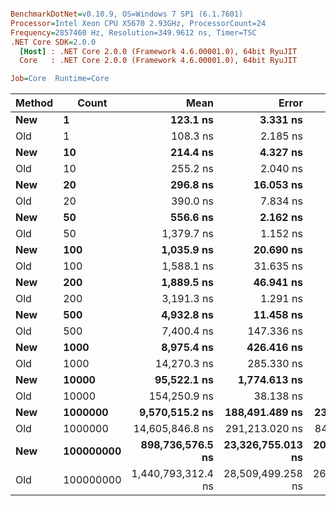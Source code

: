 ``` ini

BenchmarkDotNet=v0.10.9, OS=Windows 7 SP1 (6.1.7601)
Processor=Intel Xeon CPU X5670 2.93GHz, ProcessorCount=24
Frequency=2857460 Hz, Resolution=349.9612 ns, Timer=TSC
.NET Core SDK=2.0.0
  [Host] : .NET Core 2.0.0 (Framework 4.6.00001.0), 64bit RyuJIT
  Core   : .NET Core 2.0.0 (Framework 4.6.00001.0), 64bit RyuJIT

Job=Core  Runtime=Core  

```
 | Method |     Count |               Mean |             Error |            StdDev |             Median |
 |------- |---------- |-------------------:|------------------:|------------------:|-------------------:|
 |    **New** |         **1** |           **123.1 ns** |          **3.331 ns** |          **5.473 ns** |           **120.8 ns** |
 |    Old |         1 |           108.3 ns |          2.185 ns |          5.319 ns |           104.9 ns |
 |    **New** |        **10** |           **214.4 ns** |          **4.327 ns** |         **12.274 ns** |           **207.1 ns** |
 |    Old |        10 |           255.2 ns |          2.040 ns |          2.349 ns |           256.0 ns |
 |    **New** |        **20** |           **296.8 ns** |         **16.053 ns** |         **16.486 ns** |           **288.4 ns** |
 |    Old |        20 |           390.0 ns |          7.834 ns |         20.773 ns |           388.8 ns |
 |    **New** |        **50** |           **556.6 ns** |          **2.162 ns** |          **2.023 ns** |           **556.8 ns** |
 |    Old |        50 |         1,379.7 ns |          1.152 ns |          1.327 ns |         1,379.1 ns |
 |    **New** |       **100** |         **1,035.9 ns** |         **20.690 ns** |         **58.693 ns** |         **1,032.2 ns** |
 |    Old |       100 |         1,588.1 ns |         31.635 ns |         81.659 ns |         1,651.4 ns |
 |    **New** |       **200** |         **1,889.5 ns** |         **46.941 ns** |         **91.555 ns** |         **1,843.1 ns** |
 |    Old |       200 |         3,191.3 ns |          1.291 ns |          1.145 ns |         3,191.1 ns |
 |    **New** |       **500** |         **4,932.8 ns** |         **11.458 ns** |          **9.568 ns** |         **4,928.8 ns** |
 |    Old |       500 |         7,400.4 ns |        147.336 ns |        425.099 ns |         7,114.8 ns |
 |    **New** |      **1000** |         **8,975.4 ns** |        **426.416 ns** |        **437.898 ns** |         **8,782.3 ns** |
 |    Old |      1000 |        14,270.3 ns |        285.330 ns |        776.261 ns |        13,800.9 ns |
 |    **New** |     **10000** |        **95,522.1 ns** |      **1,774.613 ns** |      **2,179.384 ns** |        **95,973.7 ns** |
 |    Old |     10000 |       154,250.9 ns |         38.138 ns |         33.808 ns |       154,244.6 ns |
 |    **New** |   **1000000** |     **9,570,515.2 ns** |    **188,491.489 ns** |    **231,484.476 ns** |     **9,606,772.0 ns** |
 |    Old |   1000000 |    14,605,846.8 ns |    291,213.020 ns |    849,482.049 ns |    14,035,479.2 ns |
 |    **New** | **100000000** |   **898,736,576.5 ns** | **23,326,755.013 ns** | **20,678,558.701 ns** |   **897,161,209.2 ns** |
 |    Old | 100000000 | 1,440,793,312.4 ns | 28,509,499.258 ns | 26,667,800.700 ns | 1,440,941,408.6 ns |
